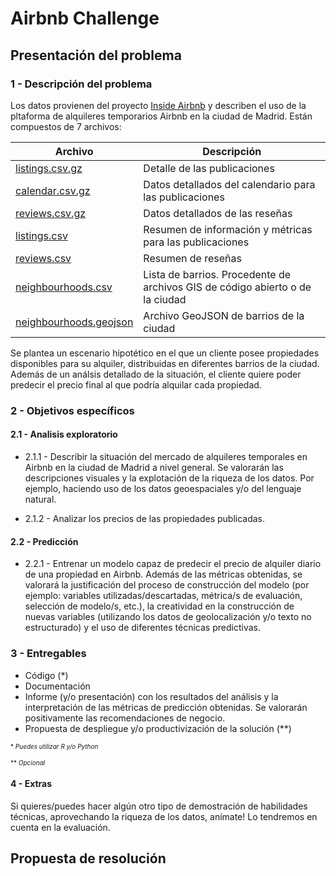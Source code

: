 # Airbnb Challenge

## Presentación del problema

### 1 - Descripción del problema

Los datos provienen del proyecto [Inside Airbnb](http://insideairbnb.com/about.html) y describen el uso de la pltaforma de alquileres temporarios Airbnb en la ciudad de Madrid. Están compuestos de 7 archivos:

Archivo | Descripción
--------|------------
[listings.csv.gz](http://data.insideairbnb.com/spain/comunidad-de-madrid/madrid/2023-03-15/data/listings.csv.gz) | Detalle de las publicaciones
[calendar.csv.gz](http://data.insideairbnb.com/spain/comunidad-de-madrid/madrid/2023-03-15/data/calendar.csv.gz) | Datos detallados del calendario para las publicaciones
[reviews.csv.gz](http://data.insideairbnb.com/spain/comunidad-de-madrid/madrid/2023-03-15/data/reviews.csv.gz) | Datos detallados de las reseñas
[listings.csv](http://data.insideairbnb.com/spain/comunidad-de-madrid/madrid/2023-03-15/visualisations/listings.csv) | Resumen de información y métricas para las publicaciones
[reviews.csv](http://data.insideairbnb.com/spain/comunidad-de-madrid/madrid/2023-03-15/visualisations/reviews.csv) | Resumen de reseñas 
[neighbourhoods.csv](http://data.insideairbnb.com/spain/comunidad-de-madrid/madrid/2020-01-10/visualisations/neighbourhoods.csv) | Lista de barrios. Procedente de archivos GIS de código abierto o de la ciudad
[neighbourhoods.geojson](http://data.insideairbnb.com/spain/comunidad-de-madrid/madrid/2023-03-15/visualisations/neighbourhoods.geojson) | Archivo GeoJSON de barrios de la ciudad

Se plantea un escenario hipotético en el que un cliente posee propiedades disponibles para su alquiler, distribuidas en diferentes barrios de la ciudad. Además de un análsis detallado de la situación, el cliente quiere poder predecir el precio final al que podría alquilar cada propiedad. 

### 2 - Objetivos específicos 

#### 2.1 - Analisis exploratorio

*  2.1.1 - Describir la situación del mercado de alquileres temporales en Airbnb en la ciudad de Madrid a nivel general. Se valorarán las descripciones visuales y la explotación de la riqueza de los datos. Por ejemplo, haciendo uso de los datos geoespaciales y/o del lenguaje natural.

*  2.1.2 - Analizar los precios de las propiedades publicadas.

#### 2.2 - Predicción

* 2.2.1 - Entrenar un modelo capaz de predecir el precio de alquiler diario de una propiedad en Airbnb. Además de las métricas obtenidas, se valorará la justificación del proceso de construcción del modelo (por ejemplo: variables utilizadas/descartadas, métrica/s de evaluación, selección de modelo/s, etc.), la creatividad en la construcción de nuevas variables (utilizando los datos de geolocalización y/o texto no estructurado) y el uso de diferentes técnicas predictivas.

### 3 - Entregables

* Código (\*)
* Documentación
* Informe (y/o presentación) con los resultados del análisis y la interpretación de las métricas de predicción obtenidas. Se valorarán positivamente las recomendaciones de negocio.
* Propuesta de despliegue y/o productivización de la solución (\*\*)

<font size="1.9">  \* *Puedes utilizar R y/o Python* </font>

<font size="1.9"> \*\* *Opcional* </font>

#### 4 - Extras

Si quieres/puedes hacer algún otro tipo de demostración de habilidades técnicas, aprovechando la riqueza de los datos, anímate! Lo tendremos en cuenta en la evaluación.


## Propuesta de resolución

